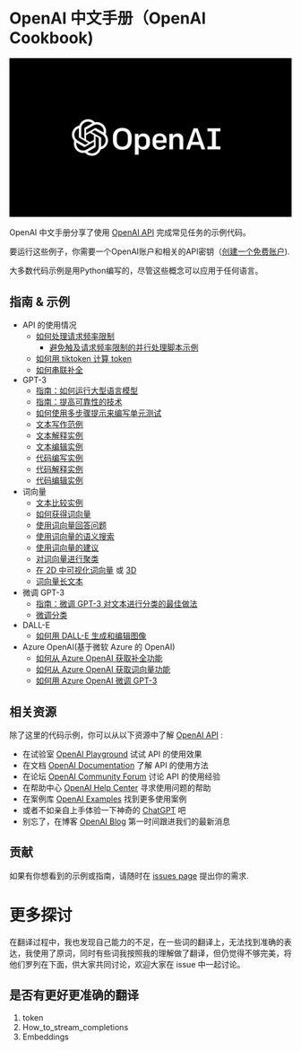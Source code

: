 

# OpenAI 中文手册（OpenAI Cookbook)

![openai-logo](https://raw.githubusercontent.com/imcda/openai-cookbook-zh-cn/main/images/OpenAI_Logo.png)

OpenAI 中文手册分享了使用 [OpenAI API] 完成常见任务的示例代码。

要运行这些例子，你需要一个OpenAI账户和相关的API密钥（[创建一个免费账户][API Signup]).

大多数代码示例是用Python编写的，尽管这些概念可以应用于任何语言。

## 指南 & 示例

* API 的使用情况
  * [如何处理请求频率限制](examples/How_to_handle_rate_limits.ipynb)
    * [避免触及请求频率限制的并行处理脚本示例](examples/api_request_parallel_processor.py)
  * [如何用 tiktoken 计算 token](examples/How_to_count_tokens_with_tiktoken.ipynb)
  * [如何串联补全](examples/How_to_stream_completions.ipynb)
* GPT-3
  * [指南：如何运行大型语言模型](how_to_work_with_large_language_models.md)
  * [指南：提高可靠性的技术](techniques_to_improve_reliability.md)
  * [如何使用多步骤提示来编写单元测试](examples/Unit_test_writing_using_a_multi-step_prompt.ipynb)
  * [文本写作范例](text_writing_examples.md)
  * [文本解释实例](text_explanation_examples.md)
  * [文本编辑实例](text_editing_examples.md)
  * [代码编写实例](code_writing_examples.md)
  * [代码解释实例](code_explanation_examples.md)
  * [代码编辑实例](code_editing_examples.md)
* 词向量
  * [文本比较实例](text_comparison_examples.md)
  * [如何获得词向量](examples/Get_embeddings.ipynb)
  * [使用词向量回答问题](examples/Question_answering_using_embeddings.ipynb)
  * [使用词向量的语义搜索](examples/Semantic_text_search_using_embeddings.ipynb)
  * [使用词向量的建议](examples/Recommendation_using_embeddings.ipynb)
  * [对词向量进行聚类](examples/Clustering.ipynb)
  * [在 2D 中可视化词向量](examples/Visualizing_embeddings_in_2D.ipynb) 或 [3D](examples/Visualizing_embeddings_in_3D.ipynb)
  * [词向量长文本](examples/Embedding_long_inputs.ipynb)
* 微调 GPT-3
  * [指南：微调 GPT-3 对文本进行分类的最佳做法](https://docs.google.com/document/d/1rqj7dkuvl7Byd5KQPUJRxc19BJt8wo0yHNwK84KfU3Q/edit)
  * [微调分类](examples/Fine-tuned_classification.ipynb)
* DALL-E
  * [如何用 DALL-E 生成和编辑图像](examples/dalle/Image_generations_edits_and_variations_with_DALL-E.ipynb)
* Azure OpenAI(基于微软 Azure 的 OpenAI)
  * [如何从 Azure OpenAI 获取补全功能](examples/azure/completions.ipynb)
  * [如何从 Azure OpenAI 获取词向量功能](examples/azure/embeddings.ipynb)
  * [如何用 Azure OpenAI 微调 GPT-3](examples/azure/finetuning.ipynb)

## 相关资源

除了这里的代码示例，你可以从以下资源中了解 [OpenAI API] :

* 在试验室 [OpenAI Playground] 试试 API 的使用效果
* 在文档 [OpenAI Documentation] 了解 API 的使用方法
* 在论坛 [OpenAI Community Forum] 讨论 API 的使用经验
* 在帮助中心 [OpenAI Help Center] 寻求使用问题的帮助
* 在案例库 [OpenAI Examples] 找到更多使用案例
* 或者不如亲自上手体验一下神奇的 [ChatGPT] 吧
* 别忘了，在博客 [OpenAI Blog] 第一时间跟进我们的最新消息

## 贡献

如果有你想看到的示例或指南，请随时在 [issues page] 提出你的需求.

[ChatGPT]: https://chat.openai.com/
[OpenAI API]: https://openai.com/api/
[API Signup]: https://beta.openai.com/signup
[OpenAI Playground]: https://beta.openai.com/playground
[OpenAI Documentation]: https://beta.openai.com/docs/introduction
[OpenAI Community Forum]: https://community.openai.com/top?period=monthly
[OpenAI Help Center]: https://help.openai.com/en/
[OpenAI Examples]: https://beta.openai.com/examples
[OpenAI Blog]: https://openai.com/blog/
[issues page]: https://github.com/openai/openai-cookbook/issues

# 更多探讨

在翻译过程中，我也发现自己能力的不足，在一些词的翻译上，无法找到准确的表达，我使用了原词，同时有些词我按照我的理解做了翻译，但仍觉得不够完美，将他们罗列在下面，供大家共同讨论，欢迎大家在 issue 中一起讨论。

## 是否有更好更准确的翻译
1. token
2. How_to_stream_completions
3. Embeddings
